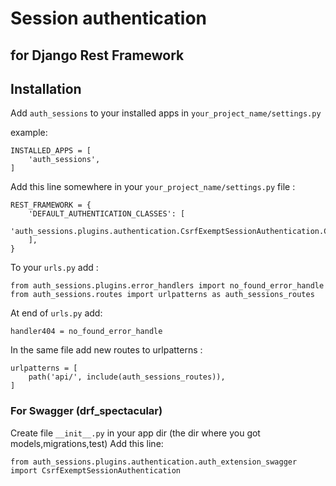 # Session authentication
## for Django Rest Framework

## Installation

Add `auth_sessions` to your installed apps in `your_project_name/settings.py` 

example:

    INSTALLED_APPS = [
        'auth_sessions',
    ]

Add this line somewhere in your `your_project_name/settings.py` file :

    REST_FRAMEWORK = {
        'DEFAULT_AUTHENTICATION_CLASSES': [
            'auth_sessions.plugins.authentication.CsrfExemptSessionAuthentication.CsrfExemptSessionAuthentication',
        ],
    }

To your `urls.py` add :

    from auth_sessions.plugins.error_handlers import no_found_error_handle
    from auth_sessions.routes import urlpatterns as auth_sessions_routes


At end of `urls.py` add:

    handler404 = no_found_error_handle

In the same file add new routes to urlpatterns :
    
    urlpatterns = [
        path('api/', include(auth_sessions_routes)),
    ]

### For Swagger (drf_spectacular)
Create file `__init__.py` in your app dir (the dir where you got models,migrations,test)
Add this line:

    from auth_sessions.plugins.authentication.auth_extension_swagger import CsrfExemptSessionAuthentication
